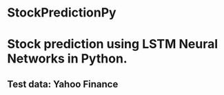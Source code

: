 # StockPredictionPy

# Stock prediction using LSTM  Neural Networks in Python.
## Test data: Yahoo Finance
